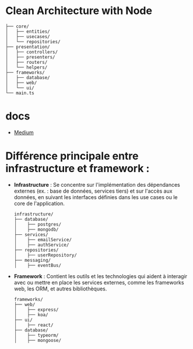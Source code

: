 # Clean Architecture with Node 

```
├── core/
│   ├── entities/
│   ├── usecases/
│   └── repositories/
├── presentation/
│   ├── controllers/
│   ├── presenters/
│   ├── routers/
│   └── helpers/
├── frameworks/
│   ├── database/
│   ├── web/
│   └── ui/
└── main.ts
```

# docs

- [Medium](https://swoodpartners.medium.com/introduction-aux-principes-de-la-clean-architecture-dans-une-api-nodejs-express-efed8d9d2d03)

# Différence principale entre infrastructure et framework :

- **Infrastructure** : Se concentre sur l'implémentation des dépendances externes (ex. : base de données, services tiers) et sur l'accès aux données, en suivant les interfaces définies dans les use cases ou le core de l'application.
    ```
    infrastructure/
    ├── database/
    │    ├── postgres/
    │    ├── mongodb/
    ├── services/
    │    ├── emailService/
    │    ├── authService/
    ├── repositories/
    │    ├── userRepository/
    ├── messaging/
    │    ├── eventBus/
    ```

- **Framework** : Contient les outils et les technologies qui aident à interagir avec ou mettre en place les services externes, comme les frameworks web, les ORM, et autres bibliothèques.

    ```
    frameworks/
    ├── web/
    │    ├── express/
    │    ├── koa/
    ├── ui/
    │    ├── react/
    ├── database/
    │    ├── typeorm/
    │    ├── mongoose/
    ```